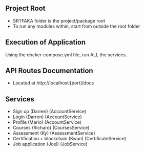 ## Project Root
- SRTFAKA folder is the project/package root
- To run any modules within, start from outside the root folder

## Execution of Application
Using the docker-compose.yml file, run ALL the services.

## API Routes Documentation
- Located at http://localhost:[port]/docs

## Services
- Sign up (Darren) (AccountService)
- Login (Darren) (AccountService)
- Profile (Mario) (AccountService)
- Courses (Richard) (CoursesService)
- Assessment (Ky) (AssessmentService)
- Certification + blockchain (Kwan) (CertificateService)
- Job application (Joel) (JobService)